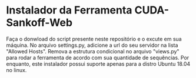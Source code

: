 # Instalador da Ferramenta CUDA-Sankoff-Web

Faça o donwload do script presente neste repositório e o excute em sua máquina. No arquivo settings.py, adicione a url do seu servidor na lista "Allowed Hosts".
Remova a estrutura condicional no arquivo "views.py" para rodar a ferramenta de acordo com sua quantidade de sequências.
Por enquanto, este instalador possui suporte apenas para a distro Ubuntu 18.04 no linux.
